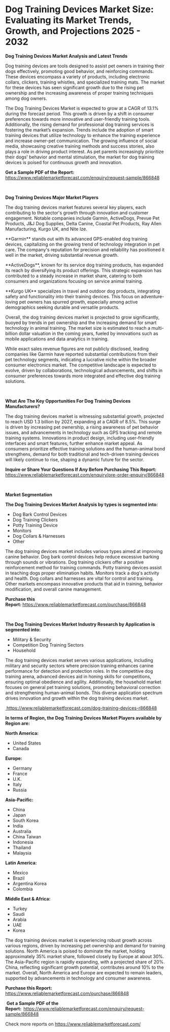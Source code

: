 <p><h1>Dog Training Devices Market Size: Evaluating its Market Trends, Growth, and Projections 2025 - 2032</h1></p><p><strong>Dog Training Devices Market Analysis and Latest Trends</strong></p>
<p><p>Dog training devices are tools designed to assist pet owners in training their dogs effectively, promoting good behavior, and reinforcing commands. These devices encompass a variety of products, including electronic collars, clickers, training whistles, and specialized training mats. The market for these devices has seen significant growth due to the rising pet ownership and the increasing awareness of proper training techniques among dog owners.</p><p>The Dog Training Devices Market is expected to grow at a CAGR of 13.1% during the forecast period. This growth is driven by a shift in consumer preferences towards more innovative and user-friendly training tools. Additionally, the rising demand for professional dog training services is fostering the market’s expansion. Trends include the adoption of smart training devices that utilize technology to enhance the training experience and increase owner-pet communication. The growing influence of social media, showcasing creative training methods and success stories, also plays a role in driving product interest. As pet parents increasingly prioritize their dogs' behavior and mental stimulation, the market for dog training devices is poised for continuous growth and innovation.</p></p>
<p><strong>Get a Sample PDF of the Report:&nbsp;</strong> <a href="https://www.reliablemarketforecast.com/enquiry/request-sample/866848?utm_campaign=1875&utm_medium=2&utm_source=Github&utm_content=ia&utm_term=07022025&utm_id=dog-training-devices">https://www.reliablemarketforecast.com/enquiry/request-sample/866848</a></p>
<p>&nbsp;</p>
<p><strong>Dog Training Devices Major Market Players</strong></p>
<p><p>The dog training devices market features several key players, each contributing to the sector's growth through innovation and customer engagement. Notable companies include Garmin, ActiveDogs, Prevue Pet Products, J&J Dog Supplies, Delta Canine, Coastal Pet Products, Ray Allen Manufacturing, Kurgo UK, and Nite Ize.</p><p>**Garmin** stands out with its advanced GPS-enabled dog training devices, capitalizing on the growing trend of technology integration in pet care. The company's reputation for precision and reliability has positioned it well in the market, driving substantial revenue growth. </p><p>**ActiveDogs**, known for its service dog training products, has expanded its reach by diversifying its product offerings. This strategic expansion has contributed to a steady increase in market share, catering to both consumers and organizations focusing on service animal training.</p><p>**Kurgo UK** specializes in travel and outdoor dog products, integrating safety and functionality into their training devices. This focus on adventure-loving pet owners has spurred growth, especially among active demographics seeking durable and versatile products.</p><p>Overall, the dog training devices market is projected to grow significantly, buoyed by trends in pet ownership and the increasing demand for smart technology in animal training. The market size is estimated to reach a multi-billion dollar valuation in the coming years, fueled by innovations such as mobile applications and data analytics in training.</p><p>While exact sales revenue figures are not publicly disclosed, leading companies like Garmin have reported substantial contributions from their pet technology segments, indicating a lucrative niche within the broader consumer electronics market. The competitive landscape is expected to evolve, driven by collaborations, technological advancements, and shifts in consumer preferences towards more integrated and effective dog training solutions.</p></p>
<p>&nbsp;</p>
<p><strong>What Are The Key Opportunities For Dog Training Devices Manufacturers?</strong></p>
<p><p>The dog training devices market is witnessing substantial growth, projected to reach USD 1.3 billion by 2027, expanding at a CAGR of 8.5%. This surge is driven by increasing pet ownership, a rising awareness of pet behavior issues, and advancements in technology such as GPS tracking and remote training systems. Innovations in product design, including user-friendly interfaces and smart features, further enhance market appeal. As consumers prioritize effective training solutions and the human-animal bond strengthens, demand for both traditional and tech-driven training devices will likely continue to rise, shaping a dynamic future for the sector.</p></p>
<p><strong>Inquire or Share Your Questions If Any Before Purchasing This Report:</strong> <a href="https://www.reliablemarketforecast.com/enquiry/pre-order-enquiry/866848?utm_campaign=1875&utm_medium=2&utm_source=Github&utm_content=ia&utm_term=07022025&utm_id=dog-training-devices">https://www.reliablemarketforecast.com/enquiry/pre-order-enquiry/866848</a></p>
<p>&nbsp;</p>
<p><strong>Market Segmentation</strong></p>
<p><strong>The Dog Training Devices Market Analysis by types is segmented into:</strong></p>
<p><ul><li>Dog Bark Control Devices</li><li>Dog Training Clickers</li><li>Potty Training Device</li><li>Monitors</li><li>Dog Collars & Harnesses</li><li>Other</li></ul></p>
<p><p>The dog training devices market includes various types aimed at improving canine behavior. Dog bark control devices help reduce excessive barking through sounds or vibrations. Dog training clickers offer a positive reinforcement method for training commands. Potty training devices assist in teaching dogs proper elimination habits. Monitors track a dog's activity and health. Dog collars and harnesses are vital for control and training. Other markets encompass innovative products that aid in training, behavior modification, and overall canine management.</p></p>
<p><strong>Purchase this Report:&nbsp;</strong><a href="https://www.reliablemarketforecast.com/purchase/866848?utm_campaign=1875&utm_medium=2&utm_source=Github&utm_content=ia&utm_term=07022025&utm_id=dog-training-devices">https://www.reliablemarketforecast.com/purchase/866848</a></p>
<p>&nbsp;</p>
<p><strong>The Dog Training Devices Market Industry Research by Application is segmented into:</strong></p>
<p><ul><li>Military & Security</li><li>Competition Dog Training Sectors</li><li>Household</li></ul></p>
<p><p>The dog training devices market serves various applications, including military and security sectors where precision training enhances canine performance for detection and protection roles. In the competitive dog training arena, advanced devices aid in honing skills for competitions, ensuring optimal obedience and agility. Additionally, the household market focuses on general pet training solutions, promoting behavioral correction and strengthening human-animal bonds. This diverse application spectrum drives innovation and growth within the dog training devices market.</p></p>
<p><a href="https://www.reliablemarketforecast.com/dog-training-devices-r866848?utm_campaign=1875&utm_medium=2&utm_source=Github&utm_content=ia&utm_term=07022025&utm_id=dog-training-devices">&nbsp;https://www.reliablemarketforecast.com/dog-training-devices-r866848</a></p>
<p><strong>In terms of Region, the Dog Training Devices Market Players available by Region are:</strong></p>
<p>
    <p> <strong> North America: </strong>
        <ul>
            <li>United States</li>
            <li>Canada</li>
        </ul>
        </p> 
    <p> <strong> Europe: </strong>
        <ul>
            <li>Germany</li>
            <li>France</li>
            <li>U.K.</li>
            <li>Italy</li>
            <li>Russia</li>
        </ul>
        </p> 
    <p> <strong> Asia-Pacific: </strong>
        <ul>
            <li>China</li>
            <li>Japan</li>
            <li>South Korea</li>
            <li>India</li>
            <li>Australia</li>
            <li>China Taiwan</li>
            <li>Indonesia</li>
            <li>Thailand</li>
            <li>Malaysia</li>
        </ul>
        </p> 
    <p> <strong> Latin America: </strong>
        <ul>
            <li>Mexico</li>
            <li>Brazil</li>
            <li>Argentina Korea</li>
            <li>Colombia</li>
        </ul>
        </p> 
    <p> <strong> Middle East & Africa: </strong>
        <ul>
            <li>Turkey</li>
            <li>Saudi</li>
            <li>Arabia</li>
            <li>UAE</li>
            <li>Korea</li>
        </ul>
    </p>
    </p>
<p><p>The dog training devices market is experiencing robust growth across various regions, driven by increasing pet ownership and demand for training solutions. North America is poised to dominate the market, holding approximately 35% market share, followed closely by Europe at about 30%. The Asia-Pacific region is rapidly expanding, with a projected share of 20%. China, reflecting significant growth potential, contributes around 10% to the market. Overall, North America and Europe are expected to remain leaders, supported by advancements in technology and consumer awareness.</p></p>
<p><strong>Purchase this Report: </strong><a href="https://www.reliablemarketforecast.com/purchase/866848?utm_campaign=1875&utm_medium=2&utm_source=Github&utm_content=ia&utm_term=07022025&utm_id=dog-training-devices">https://www.reliablemarketforecast.com/purchase/866848</a></p>
<p>&nbsp;<strong>Get a Sample PDF of the Report:&nbsp;&nbsp;</strong><a href="https://www.reliablemarketforecast.com/enquiry/request-sample/866848?utm_campaign=1875&utm_medium=2&utm_source=Github&utm_content=ia&utm_term=07022025&utm_id=dog-training-devices">https://www.reliablemarketforecast.com/enquiry/request-sample/866848</a></p>
<p><strong></strong></p>
<p>Check more reports on <a href="https://www.reliablemarketforecast.com/?utm_campaign=1875&utm_medium=2&utm_source=Github&utm_content=ia&utm_term=07022025&utm_id=dog-training-devices">https://www.reliablemarketforecast.com/</a></p>